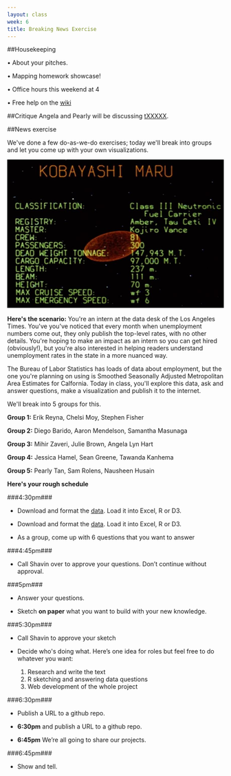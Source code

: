 ```yaml
---
layout: class
week: 6
title: Breaking News Exercise
---
```


##Housekeeping


• About your pitches.

• Mapping homework showcase!

• Office hours this weekend at 4

• Free help on the [wiki](https://github.com/shancarter/ucb-dataviz-fall-2013/wiki/Things-We-Don't-Get)

##Critique
Angela and Pearly will be discussing [tXXXXX](http://www.google.com).




##News exercise

We've done a few do-as-we-do exercises; today we'll break into groups and let you come up with your own visualizations.

<img src="kobayashi-maru.jpg">

**Here's the scenario:** You're an intern at the data desk of the Los Angeles Times. You've you've noticed that every month when unemployment numbers come out, they only publish the top-level rates, with no other details. You're hoping to make an impact as an intern so you can get hired (obviously!), but you're also interested in helping readers understand unemployment rates in the state in a more nuanced way.

The Bureau of Labor Statistics has loads of data about employment, but the one you're planning on using is Smoothed Seasonally Adjusted Metropolitan Area Estimates for Calfornia. Today in class, you'll explore this data, ask and answer questions, make a visualization and publish it to the internet.

We'll break into 5 groups for this.

**Group 1:** Erik Reyna, Chelsi Moy, Stephen Fisher

**Group 2:** Diego Barido, Aaron Mendelson, Samantha Masunaga

**Group 3:** Mihir Zaveri, Julie Brown, Angela Lyn Hart

**Group 4:** Jessica Hamel, Sean Greene, Tawanda Kanhema

**Group 5:** Pearly Tan, Sam Rolens, Nausheen Husain



**Here's your rough schedule**

###4:30pm###
- Download and format the [data](http://www.bls.gov/lau/metrossa.htm). Load it into Excel, R or D3.

- Download and format the [data](http://www.bls.gov/lau/metrossa.htm). Load it into Excel, R or D3.

- As a group, come up with 6 questions that you want to answer

###4:45pm###
- Call Shavin over to approve your questions. Don’t continue without approval.

###5pm###
- Answer your questions.

- Sketch **on paper** what you want to build with your new knowledge.

###5:30pm###
- Call Shavin to approve your sketch

- Decide who's doing what. Here’s one idea for roles but feel free to do whatever you want:
    1. Research and write the text
    2. R sketching and answering data questions
    3. Web development of the whole project

###6:30pm###
- Publish a URL to a github repo.
- **6:30pm** and publish a URL to a github repo.


- **6:45pm** We’re all going to share our projects.

###6:45pm###
- Show and tell.
